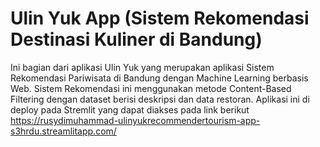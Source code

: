 # Ulin Yuk App (Sistem Rekomendasi Destinasi Kuliner di Bandung)

Ini bagian dari aplikasi Ulin Yuk yang merupakan aplikasi Sistem Rekomendasi Pariwisata di Bandung dengan Machine Learning berbasis Web. Sistem Rekomendasi ini menggunakan metode Content-Based Filtering dengan dataset berisi deskripsi dan data restoran. Aplikasi ini di deploy pada Stremlit yang dapat diakses pada link berikut https://rusydimuhammad-ulinyukrecommendertourism-app-s3hrdu.streamlitapp.com/
